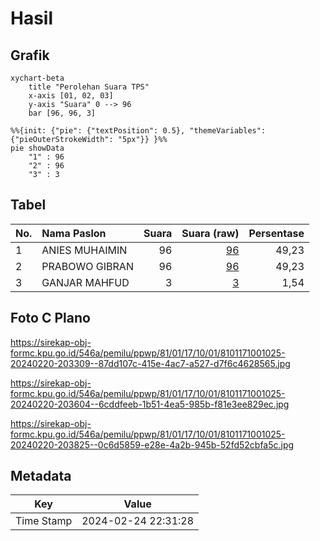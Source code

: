 # Hasil

## Grafik

```mermaid
xychart-beta
    title "Perolehan Suara TPS"
    x-axis [01, 02, 03]
    y-axis "Suara" 0 --> 96
    bar [96, 96, 3]
```

```mermaid
%%{init: {"pie": {"textPosition": 0.5}, "themeVariables": {"pieOuterStrokeWidth": "5px"}} }%%
pie showData
    "1" : 96
    "2" : 96
    "3" : 3
```

## Tabel

| No. | Nama Paslon    | Suara | Suara (raw) | Persentase |
|:--- |:-------------- | -----:| -----------:| ----------:|
| 1   | ANIES MUHAIMIN | 96    | [96][p-1]   | 49,23      |
| 2   | PRABOWO GIBRAN | 96    | [96][p-2]   | 49,23      |
| 3   | GANJAR MAHFUD  | 3     | [3][p-3]    | 1,54       |


[p-1]: https://github.com/gigit-pemilu/pemilu-2024-81-maluku/blob/main/pilpres/hitung-suara/sub/81-maluku/sub/01-maluku-tengah/sub/17-kota-masohi/sub/1001-namaelo/sub/025-tps/sub/paslon-1.txt
[p-2]: https://github.com/gigit-pemilu/pemilu-2024-81-maluku/blob/main/pilpres/hitung-suara/sub/81-maluku/sub/01-maluku-tengah/sub/17-kota-masohi/sub/1001-namaelo/sub/025-tps/sub/paslon-2.txt
[p-3]: https://github.com/gigit-pemilu/pemilu-2024-81-maluku/blob/main/pilpres/hitung-suara/sub/81-maluku/sub/01-maluku-tengah/sub/17-kota-masohi/sub/1001-namaelo/sub/025-tps/sub/paslon-3.txt

## Foto C Plano

https://sirekap-obj-formc.kpu.go.id/546a/pemilu/ppwp/81/01/17/10/01/8101171001025-20240220-203309--87dd107c-415e-4ac7-a527-d7f6c4628565.jpg

https://sirekap-obj-formc.kpu.go.id/546a/pemilu/ppwp/81/01/17/10/01/8101171001025-20240220-203604--6cddfeeb-1b51-4ea5-985b-f81e3ee829ec.jpg

https://sirekap-obj-formc.kpu.go.id/546a/pemilu/ppwp/81/01/17/10/01/8101171001025-20240220-203825--0c6d5859-e28e-4a2b-945b-52fd52cbfa5c.jpg


## Metadata

| Key        | Value               |
| ---------- | ------------------- |
| Time Stamp | 2024-02-24 22:31:28 |



